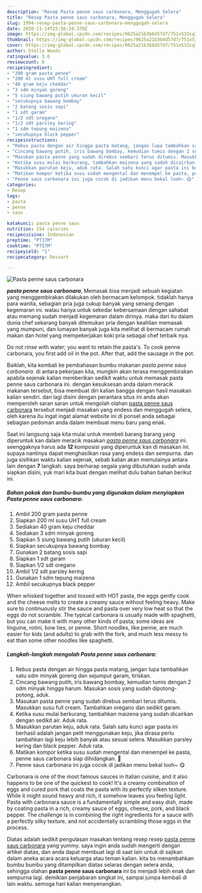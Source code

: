 ```yaml
---
description: "Resep Pasta penne saus carbonara, Menggugah Selera"
title: "Resep Pasta penne saus carbonara, Menggugah Selera"
slug: 1994-resep-pasta-penne-saus-carbonara-menggugah-selera
date: 2020-11-14T15:56:24.370Z
image: https://img-global.cpcdn.com/recipes/9625a21b3b8d57d7/751x532cq70/pasta-penne-saus-carbonara-foto-resep-utama.jpg
thumbnail: https://img-global.cpcdn.com/recipes/9625a21b3b8d57d7/751x532cq70/pasta-penne-saus-carbonara-foto-resep-utama.jpg
cover: https://img-global.cpcdn.com/recipes/9625a21b3b8d57d7/751x532cq70/pasta-penne-saus-carbonara-foto-resep-utama.jpg
author: Stella Woods
ratingvalue: 3.6
reviewcount: 8
recipeingredient:
- "200 gram pasta penne"
- "200 ml susu UHT full cream"
- "40 gram keju cheddar"
- "3 sdm minyak goreng"
- "5 siung bawang putih ukuran kecil"
- "secukupnya bawang bombay"
- "2 batang sosis sapi"
- "1 sdt garam"
- "1/2 sdt oregano"
- "1/2 sdt parsley kering"
- "1 sdm tepung maizena"
- "secukupnya black pepper"
recipeinstructions:
- "Rebus pasta dengan air hingga pasta matang, jangan lupa tambahkan satu sdm minyak goreng dan sejumput garam, tiriskan."
- "Cincang bawang putih, iris bawang bombay, kemudian tumis dengan 2 sdm minyak hingga harum. Masukan sosis yang sudah dipotong-potong, aduk."
- "Masukan pasta penne yang sudah direbus sembari terus ditumis. Masukkan susu full cream. Tambahkan oregano dan sedikit garam."
- "Ketika susu mulai berkurang, tambahkan maizena yang sudah dicairkan dengan sedikit air. Aduk rata."
- "Masukkan parutan keju, aduk rata. Salah satu kunci agar pasta ini berhasil adalah jangan pelit menggunakan keju, jika dirasa perlu tambahkan lagi keju lebih banyak atau sesuai selera. Masukkan parsley kering dan black pepper. Aduk rata."
- "Matikan kompor ketika susu sudah mengental dan menempel ke pasta, penne saus carbonara siap dihidangkan. 🍝"
- "Penne saus carbonara ini juga cocok di jadikan menu bekal looh~ 😋"
categories:
- Resep
tags:
- pasta
- penne
- saus

katakunci: pasta penne saus 
nutrition: 154 calories
recipecuisine: Indonesian
preptime: "PT37M"
cooktime: "PT57M"
recipeyield: "1"
recipecategory: Dessert

---
```



![Pasta penne saus carbonara](https://img-global.cpcdn.com/recipes/9625a21b3b8d57d7/751x532cq70/pasta-penne-saus-carbonara-foto-resep-utama.jpg)

<b><i>pasta penne saus carbonara</i></b>, Memasak bisa menjadi sebuah kegiatan yang menggembirakan dilakukan oleh bermacam kelompok. tidaklah hanya para wanita, sebagian pria juga cukup banyak yang senang dengan kegemaran ini. walau hanya untuk sekedar kebersamaan dengan sahabat atau memang sudah menjadi kegemaran dalam dirinya. maka dari itu dalam dunia chef sekarang banyak ditemukan pria dengan keahlian memasak yang mumpuni, dan lumayan banyak juga kita melihat di bermacam rumah makan dan hotel yang mempekerjakan koki pria sebagai chef terbaik nya.

Do not rinse with water; you want to retain the pasta&#39;s. To cook penne carbonara, you first add oil in the pot. After that, add the sausage in the pot.

Baiklah, kita kembali ke pembahasan bumbu makanan <i>pasta penne saus carbonara</i>. di antara pekerjaan kita, mungkin akan terasa menggembirakan apabila sejenak kalian memberikan sedikit waktu untuk memasak pasta penne saus carbonara ini. dengan kesuksesan anda dalam meracik makanan tersebut, bisa membuat diri kalian bangga dengan hasil masakan kalian sendiri. dan lagi disini dengan perantara situs ini anda akan memperoleh saran saran untuk mengolah olahan <u>pasta penne saus carbonara</u> tersebut menjadi masakan yang endess dan menggugah selera, oleh karena itu ingat ingat alamat website ini di ponsel anda sebagai sebagian pedoman anda dalam membuat menu baru yang enak.


Saat ini langsung saja kita mulai untuk membeli barang barang yang diperuntuk kan dalam meracik masakan <u><i>pasta penne saus carbonara</i></u> ini. seenggaknya harus ada <b>12</b> komposisi yang diperuntuk kan di masakan ini. supaya nantinya dapat menghasilkan rasa yang endess dan sempurna. dan juga sisihkan waktu kalian sejenak, sebab kalian akan memulainya antara lain dengan <b>7</b> langkah. saya berharap segala yang dibutuhkan sudah anda siapkan disini, yuk mari kita buat dengan melihat dulu bahan bahan berikut ini.

<!--inarticleads1-->

##### Bahan pokok dan bumbu-bumbu yang digunakan dalam menyiapkan Pasta penne saus carbonara:

1. Ambil 200 gram pasta penne
1. Siapkan 200 ml susu UHT full cream
1. Sediakan 40 gram keju cheddar
1. Sediakan 3 sdm minyak goreng
1. Siapkan 5 siung bawang putih (ukuran kecil)
1. Siapkan secukupnya bawang bombay
1. Gunakan 2 batang sosis sapi
1. Siapkan 1 sdt garam
1. Siapkan 1/2 sdt oregano
1. Ambil 1/2 sdt parsley kering
1. Gunakan 1 sdm tepung maizena
1. Ambil secukupnya black pepper


When whisked together and tossed with HOT pasta, the eggs gently cook and the cheese melts to create a creamy sauce without feeling heavy. Make sure to continuously stir the sauce and pasta over very low heat so that the eggs do not scramble. The typical carbonara is usually made with spaghetti, but you can make it with many other kinds of pasta; some ideas are linguine, rotini, bow ties, or penne. Short noodles, like penne, are much easier for kids (and adults) to grab with the fork, and much less messy to eat than some other noodles like spaghetti. 

<!--inarticleads2-->

##### Langkah-langkah mengolah Pasta penne saus carbonara:

1. Rebus pasta dengan air hingga pasta matang, jangan lupa tambahkan satu sdm minyak goreng dan sejumput garam, tiriskan.
1. Cincang bawang putih, iris bawang bombay, kemudian tumis dengan 2 sdm minyak hingga harum. Masukan sosis yang sudah dipotong-potong, aduk.
1. Masukan pasta penne yang sudah direbus sembari terus ditumis. Masukkan susu full cream. Tambahkan oregano dan sedikit garam.
1. Ketika susu mulai berkurang, tambahkan maizena yang sudah dicairkan dengan sedikit air. Aduk rata.
1. Masukkan parutan keju, aduk rata. Salah satu kunci agar pasta ini berhasil adalah jangan pelit menggunakan keju, jika dirasa perlu tambahkan lagi keju lebih banyak atau sesuai selera. Masukkan parsley kering dan black pepper. Aduk rata.
1. Matikan kompor ketika susu sudah mengental dan menempel ke pasta, penne saus carbonara siap dihidangkan. 🍝
1. Penne saus carbonara ini juga cocok di jadikan menu bekal looh~ 😋


Carbonara is one of the most famous sauces in Italian cuisine, and it also happens to be one of the quickest to cook! It&#39;s a creamy combination of eggs and cured pork that coats the pasta with its perfectly silken texture. While it might sound heavy and rich, it somehow leaves you feeling light. Pasta with carbonara sauce is a fundamentally simple and easy dish, made by coating pasta in a rich, creamy sauce of eggs, cheese, pork, and black pepper. The challenge is in combining the right ingredients for a sauce with a perfectly silky texture, and not accidentally scrambling those eggs in the process. 

Diatas adalah sedikit pengulasan masakan tentang resep resep <u>pasta penne saus carbonara</u> yang yummy. saya ingin anda sudah mengerti dengan artikel diatas, dan anda dapat membuat lagi di saat lain untuk di sajikan dalam aneka acara acara keluarga atau teman kalian. kita bs menambahkan bumbu bumbu yang ditampilkan diatas selaras dengan selera anda, sehingga olahan <b>pasta penne saus carbonara</b> ini bs menjadi lebih enak dan sempurna lagi. demikian penjabaran singkat ini, sampai jumpa kembali di lain waktu. semoga hari kalian menyenangkan.
